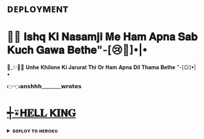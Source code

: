 # ᴅᴇᴘʟᴏʏᴍᴇɴᴛ

# 🥀😔 𝐈𝐬𝐡𝐪 𝐊𝐢 𝐍𝐚𝐬𝐚𝐦𝐣𝐢 𝐌𝐞  𝐇𝐚𝐦 𝐀𝐩𝐧𝐚 𝐒𝐚𝐛 𝐊𝐮𝐜𝐡 𝐆𝐚𝐰𝐚 𝐁𝐞𝐭𝐡𝐞"-[😢🥹]•|•

🖤_✨💛👀 𝐔𝐧𝐡𝐞 𝐊𝐡𝐢𝐥𝐨𝐧𝐞 𝐊𝐢 𝐉𝐚𝐫𝐮𝐫𝐚𝐭 𝐓𝐡𝐢 𝐎𝐫 𝐇𝐚𝐦 𝐀𝐩𝐧𝐚 𝐃𝐢𝐥 𝐓𝐡𝐚𝐦𝐚 𝐁𝐞𝐭𝐡𝐞 "-[😐]•|•

👉👈𝗮𝗻𝘀𝗵𝗵𝗵________𝘄𝗿𝗼𝘁𝗲𝘀

# [┽⍣𝗛𝐄𝗟𝐋 𝗞𝐈𝗡𝐆](https://t.me/HELL_ABOUT)

<details>
<summary><b>ᴅᴇᴘʟᴏʏ ᴛᴏ ʜᴇʀᴏᴋᴜ</b></summary>
<br>

[![Deploy](https://www.herokucdn.com/deploy/button.svg)](https://dashboard.heroku.com/new?template=https://github.com/ITSS-CHEREY/Hellpython0)
  
</details>
